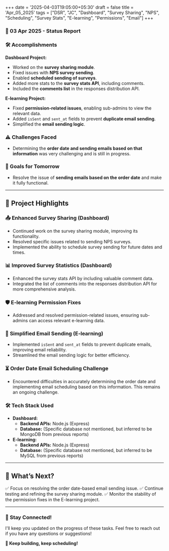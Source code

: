 +++
date = '2025-04-03T19:05:00+05:30'
draft = false
title = 'Apr_05_2025'
tags = ["DSR", "JC", "Dashboard", "Survey Sharing", "NPS", "Scheduling", "Survey Stats", "E-learning", "Permissions", "Email"]
+++

### **📆 03 Apr 2025 - Status Report**

### **🛠 Accomplishments**

<!--more-->
**Dashboard Project:**

- Worked on the **survey sharing module**.
- Fixed issues with **NPS survey sending**.
- Enabled **scheduled sending of surveys**.
- Added more stats to the **survey stats API**, including comments.
- Included the **comments list** in the responses distribution API.

**E-learning Project:**

- Fixed **permission-related issues**, enabling sub-admins to view the relevant data.
- Added `isSent` and `sent_at` fields to prevent **duplicate email sending**.
- Simplified the **email sending logic**.

### **⚠️ Challenges Faced**

- Determining the **order date and sending emails based on that information** was very challenging and is still in progress.

### **🎯 Goals for Tomorrow**

- Resolve the issue of **sending emails based on the order date** and make it fully functional.

---

## 📖 **Project Highlights**

### 📤 **Enhanced Survey Sharing (Dashboard)**

- Continued work on the survey sharing module, improving its functionality.
- Resolved specific issues related to sending NPS surveys.
- Implemented the ability to schedule survey sending for future dates and times.

### 📊 **Improved Survey Statistics (Dashboard)**

- Enhanced the survey stats API by including valuable comment data.
- Integrated the list of comments into the responses distribution API for more comprehensive analysis.

### 🛡️ **E-learning Permission Fixes**

- Addressed and resolved permission-related issues, ensuring sub-admins can access relevant e-learning data.

### 📧 **Simplified Email Sending (E-learning)**

- Implemented `isSent` and `sent_at` fields to prevent duplicate emails, improving email reliability.
- Streamlined the email sending logic for better efficiency.

### ⏳ **Order Date Email Scheduling Challenge**

- Encountered difficulties in accurately determining the order date and implementing email scheduling based on this information. This remains an ongoing challenge.

### 🛠️ **Tech Stack Used**

- **Dashboard:**
    - **Backend APIs:** Node.js (Express)
    - **Database:** (Specific database not mentioned, but inferred to be MongoDB from previous reports)
- **E-learning:**
    - **Backend APIs:** Node.js (Express)
    - **Database:** (Specific database not mentioned, but inferred to be MySQL from previous reports)

---

## 🚀 **What’s Next?**

✅ Focus on resolving the order date-based email sending issue.
✅ Continue testing and refining the survey sharing module.
✅ Monitor the stability of the permission fixes in the E-learning project.

---

### **💬 Stay Connected!**

I'll keep you updated on the progress of these tasks. Feel free to reach out if you have any questions or suggestions!

**🚀 Keep building, keep scheduling!**
